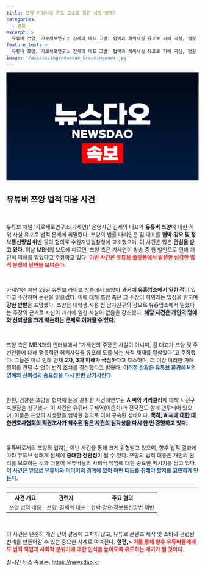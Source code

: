 ```yaml
---
title: 쯔양 허위사실 유포 고소로 힘든 상황 공개!
categories:
  - 법률
excerpt: >
  유튜버 쯔양, 가로세로연구소 김세의 대표 고발! 협박과 허위사실 유포로 피해 극심, 검찰 조사 시작. 진실은 무엇일까? 클릭해서 확인하세요!
feature_text: >
  유튜버 쯔양, 가로세로연구소 김세의 대표 고발! 협박과 허위사실 유포로 피해 극심, 검찰 조사 시작. 진실은 무엇일까? 클릭해서 확인하세요!
image: '/assets/img/newsdao_breakingnews.jpg'
---
```


<p><img src="/assets/img/newsdao_breakingnews.jpg" alt="ranknews 속보" /></p>

<h2 data-ke-size="size26">유튜버 쯔양 법적 대응 사건</h2>

<p data-ke-size="size16">&nbsp;</p>

<p>유튜브 채널 '가로세로연구소(가세연)' 운영자인 김세의 대표가 <b>유튜버 쯔양</b>에 대한 허위 사실 유포로 법적 문제에 휘말렸다. 쯔양의 법률 대리인은 김 대표를 <b>협박·강요 및 정보통신망법 위반</b> 등의 혐의로 수원지방검찰청에 고소했으며, 이 사건은 많은 <b>관심을 받고 있다</b>. 이날 MBN의 보도에 따르면, 쯔양 측은 가세연이 방송 중 한 발언으로 인해 개인적 피해를 입었다고 주장하고 있다. <b><span style="color: #ee2323;">이번 사건은 유튜브 플랫폼에서 발생한 심각한 법적 분쟁의 단면을 보여준다.</span></b></p>

<p data-ke-size="size16">&nbsp;</p>

<p>가세연은 지난 29일 유튜브 라이브 방송에서 쯔양이 <b>과거에 유흥업소에서 일한 적</b>이 있다고 주장하며 논란을 일으켰다. 이에 대해 쯔양 측은 그 주장이 허위라는 입장을 밝히며 <b>강한 반발</b>을 표명했다. 쯔양은 대학생 시절 전 남자친구의 강요로 유흥업소에서 일했다는 주장의 근거로 자신이 과거에 일한 사실이 없음을 강조했다. <b><span style="background-color: #21538527;">해당 사건은 개인의 명예와 신뢰성을 크게 훼손하는 문제로 이어질 수 있다.</span></b></p>

<p data-ke-size="size16">&nbsp;</p>

<p>쯔양 측은 MBN과의 인터뷰에서 “가세연의 주장은 사실이 아니며, 김 대표가 쯔양 및 주변인들에 대해 맹목적인 허위사실을 유포해 도를 넘는 사적 제재를 일삼았다”고 주장했다. 그들은 이로 인해 현재 <b>2차, 3차 피해가 극심하다</b>고 호소하며, 더 이상 이러한 가해 행위를 견딜 수 없어 법적 조치를 결심했다고 밝혔다. <b><span style="color: #1a5490;">이러한 상황은 유튜브 환경에서의 <b>명예와 신뢰성</b>의 중요성을 다시 한번 상기시킨다.</span></b></p>

<p data-ke-size="size16">&nbsp;</p>

<p>한편, 검찰은 쯔양을 협박해 돈을 갈취한 사건에연루된 <b>A 씨와 카라큘라</b>에 대해 사전구속영장을 청구했다. 이 사건은 유튜버 구제역(이준희)과 전국진도 함께 연루되어 있으며, 이들은 쯔양의 사생활을 협박한 혐의로 이미 구속된 상태이다. <b><span style="background-color: #21538527;">특히, A 씨에 대한 대한변호사협회의 직권조사가 착수된 점은 사건의 심각성을 다시 한 번 증명하고 있다.</span></b></p>

<p data-ke-size="size16">&nbsp;</p>

<p>유튜버로서의 쯔양의 입지는 이번 사건을 통해 크게 위협받고 있으며, 향후 법적 결과에 따라 유튜브 생태계 전체에 <b>중대한 전환점</b>이 될 수 있다. 쯔양의 법적 대응은 개인의 권리를 보호하는 것과 더불어 유튜버들의 사회적 책임에 대한 중요한 메시지를 담고 있다. <b><span style="color: #1a5490;">이 사건은 앞으로 유튜버와 미디어의 경계에 있어 어떤 태도를 취해야 할지를 고민하게 만든다.</span></b></p>

<hr>

<table>
<tr>
<td style="text-align: center; height: 17px;"><b>사건 개요</b></td>
<td style="text-align: center; height: 17px;"><b>관련자</b></td>
<td style="text-align: center; height: 17px;"><b>주요 혐의</b></td>
</tr>
<tr>
<td style="text-align: center; height: 17px;">쯔양 법적 대응</td>
<td style="text-align: center; height: 17px;">쯔양, 김세의 대표</td>
<td style="text-align: center; height: 17px;">협박·강요·정보통신망법 위반</td>
</tr>
</table>

<p data-ke-size="size16">&nbsp;</p>

<p>이 사건은 단순히 개인 간의 갈등에 그치지 않고, 유튜브 콘텐츠 제작 및 소비와 관련된 선례를 만들어갈 수 있는 중요한 사례로 여겨진다. <b>한편,&gt; <span style="color: #ee2323;">이를 통해 향후 유튜버들에게도 법적 책임과 사회적 분위기에 대한 인식을 높이도록 유도하는 계기가 될 것이다.</span></b></p>
실시간 뉴스 속보는, <a href="https://newsdao.kr" rel="dofollow">https://newsdao.kr</a>


